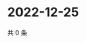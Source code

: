 # 2022-12-25

共 0 条

<!-- BEGIN WEIBO -->
<!-- 最后更新时间 Sun Dec 25 2022 01:11:18 GMT+0800 (China Standard Time) -->

<!-- END WEIBO -->
